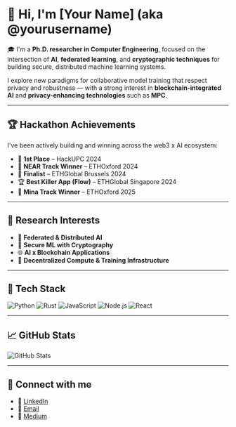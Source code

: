 # 👋 Hi, I'm [Your Name] (aka @yourusername)

🎓 I'm a **Ph.D. researcher in Computer Engineering**, focused on the intersection of **AI**, **federated learning**, and **cryptographic techniques** for building secure, distributed machine learning systems.

I explore new paradigms for collaborative model training that respect privacy and robustness — with a strong interest in **blockchain-integrated AI** and **privacy-enhancing technologies** such as **MPC**.

---

## 🏆 Hackathon Achievements

I've been actively building and winning across the web3 x AI ecosystem:

- 🥇 **1st Place** – HackUPC 2024
- 🥇 **NEAR Track Winner** – ETHOxford 2024
- 🏅 **Finalist** – ETHGlobal Brussels 2024
- 🏆 **Best Killer App (Flow)** – ETHGlobal Singapore 2024
- 🥇 **Mina Track Winner** – ETHOxford 2025

---

## 🔬 Research Interests

- 🤖 **Federated & Distributed AI**
- 🔐 **Secure ML with Cryptography**
- 🌐 **AI x Blockchain Applications**
- 🧪 **Decentralized Compute & Training Infrastructure**

---

## 🚀 Tech Stack

![Python](https://img.shields.io/badge/-Python-333333?style=flat&logo=python)
![Rust](https://img.shields.io/badge/-Rust-333333?style=flat&logo=rust)
![JavaScript](https://img.shields.io/badge/-JavaScript-333333?style=flat&logo=javascript)
![Node.js](https://img.shields.io/badge/-Node.js-333333?style=flat&logo=node.js)
![React](https://img.shields.io/badge/-React-333333?style=flat&logo=react)

---

## 📈 GitHub Stats

![GitHub Stats](https://github-readme-stats.vercel.app/api?username=yourusername&show_icons=true&theme=default)

---

## 🔗 Connect with me

- 💼 [LinkedIn](https://www.linkedin.com/in/tanguy-vansnick-44186a199/)
- 📧 [Email](mailto:tanguy.vansnick@gmail.com)
- 📝 [Medium](https://medium.com/@tanguyvans)

